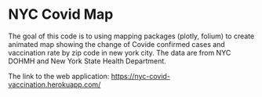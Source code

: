 # NYC Covid Map

The goal of this code is to using mapping packages (plotly, folium) to create animated map showing the change of Covide confirmed cases and vaccination rate by zip code in new york city. The data are from NYC DOHMH and New York State Health Department. 

The link to the web application: https://nyc-covid-vaccination.herokuapp.com/
